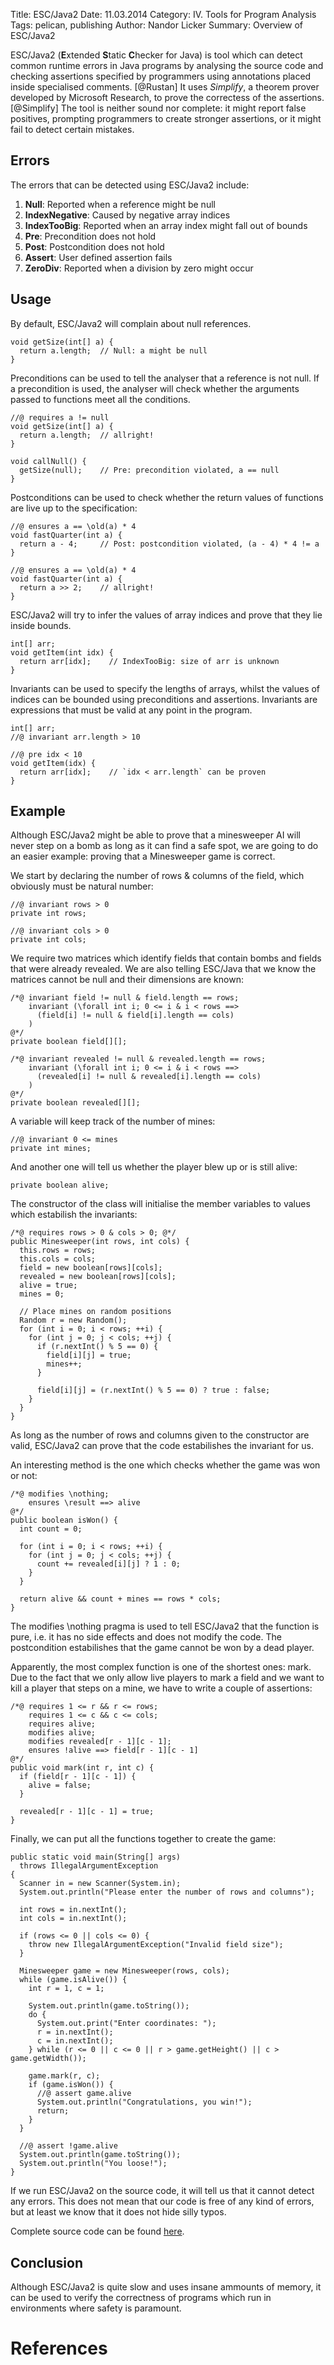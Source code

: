 Title: ESC/Java2
Date: 11.03.2014
Category: IV. Tools for Program Analysis
Tags: pelican, publishing
Author: Nandor Licker
Summary: Overview of ESC/Java2

ESC/Java2 (**E**xtended **S**tatic **C**hecker for Java) is tool which can
detect common runtime errors in Java programs by analysing the source code
and checking assertions specified by programmers using annotations placed
inside specialised comments. [@Rustan] It uses *Simplify*, a theorem prover
developed by Microsoft Research, to prove the correctess of the assertions.
[@Simplify] The tool is neither sound nor complete: it might report false
positives, prompting programmers to create stronger assertions, or it might
fail to detect certain mistakes.

Errors
------

The errors that can be detected using ESC/Java2 include:

1. **Null**: Reported when a reference might be null
2. **IndexNegative**: Caused by negative array indices
3. **IndexTooBig**: Reported when an array index might fall out of bounds
4. **Pre**: Precondition does not hold
5. **Post**: Postcondition does not hold
6. **Assert**: User defined assertion fails
7. **ZeroDiv**: Reported when a division by zero might occur

Usage
-----

By default, ESC/Java2 will complain about null references.

    void getSize(int[] a) {
      return a.length;  // Null: a might be null
    }

Preconditions can be used to tell the analyser that a reference is not null.
If a precondition is used, the analyser will check whether the arguments
passed to functions meet all the conditions.

    //@ requires a != null
    void getSize(int[] a) {
      return a.length;  // allright!
    }

    void callNull() {
      getSize(null);    // Pre: precondition violated, a == null
    }

Postconditions can be used to check whether the return values of functions are
live up to the specification:

    //@ ensures a == \old(a) * 4
    void fastQuarter(int a) {
      return a - 4;     // Post: postcondition violated, (a - 4) * 4 != a
    }

    //@ ensures a == \old(a) * 4
    void fastQuarter(int a) {
      return a >> 2;    // allright!
    }

ESC/Java2 will try to infer the values of array indices and prove that they lie
inside bounds.

    int[] arr;
    void getItem(int idx) {
      return arr[idx];    // IndexTooBig: size of arr is unknown
    }

Invariants can be used to specify the lengths of arrays, whilst the values of
indices can be bounded using preconditions and assertions. Invariants are
expressions that must be valid at any point in the program.

    int[] arr;
    //@ invariant arr.length > 10

    //@ pre idx < 10
    void getItem(idx) {
      return arr[idx];    // `idx < arr.length` can be proven
    }

Example
-------

Although ESC/Java2 might be able to prove that a minesweeper AI will never step
on a bomb as long as it can find a safe spot, we are going to do an easier
example: proving that a Minesweeper game is correct.

We start by declaring the number of rows & columns of the field, which
obviously must be natural number:

    //@ invariant rows > 0
    private int rows;

    //@ invariant cols > 0
    private int cols;

We require two matrices which identify fields that contain bombs and fields
that were already revealed. We are also telling ESC/Java that we know the
matrices cannot be null and their dimensions are known:

    /*@ invariant field != null & field.length == rows;
        invariant (\forall int i; 0 <= i & i < rows ==>
          (field[i] != null & field[i].length == cols)
        )
    @*/
    private boolean field[][];

    /*@ invariant revealed != null & revealed.length == rows;
        invariant (\forall int i; 0 <= i & i < rows ==>
          (revealed[i] != null & revealed[i].length == cols)
        )
    @*/
    private boolean revealed[][];

A variable will keep track of the number of mines:

    //@ invariant 0 <= mines
    private int mines;

And another one will tell us whether the player blew up or is still alive:

    private boolean alive;

The constructor of the class will initialise the member variables to values
which estabilish the invariants:

    /*@ requires rows > 0 & cols > 0; @*/
    public Minesweeper(int rows, int cols) {
      this.rows = rows;
      this.cols = cols;
      field = new boolean[rows][cols];
      revealed = new boolean[rows][cols];
      alive = true;
      mines = 0;

      // Place mines on random positions
      Random r = new Random();
      for (int i = 0; i < rows; ++i) {
        for (int j = 0; j < cols; ++j) {
          if (r.nextInt() % 5 == 0) {
            field[i][j] = true;
            mines++;
          }

          field[i][j] = (r.nextInt() % 5 == 0) ? true : false;
        }
      }
    }

As long as the number of rows and columns given to the constructor are valid,
ESC/Java2 can prove that the code estabilishes the invariant for us.

An interesting method is the one which checks whether the game was won or not:

    /*@ modifies \nothing;
        ensures \result ==> alive
    @*/
    public boolean isWon() {
      int count = 0;

      for (int i = 0; i < rows; ++i) {
        for (int j = 0; j < cols; ++j) {
          count += revealed[i][j] ? 1 : 0;
        }
      }

      return alive && count + mines == rows * cols;
    }

The modifies \nothing pragma is used to tell ESC/Java2 that the function is
pure, i.e. it has no side effects and does not modify the code. The
postcondition estabilishes that the game cannot be won by a dead player.

Apparently, the most complex function is one of the shortest ones: mark. Due to
the fact that we only allow live players to mark a field and we want to kill
a player that steps on a mine, we have to write a couple of assertions:

    /*@ requires 1 <= r && r <= rows;
        requires 1 <= c && c <= cols;
        requires alive;
        modifies alive;
        modifies revealed[r - 1][c - 1];
        ensures !alive ==> field[r - 1][c - 1]
    @*/
    public void mark(int r, int c) {
      if (field[r - 1][c - 1]) {
        alive = false;
      }

      revealed[r - 1][c - 1] = true;
    }

Finally, we can put all the functions together to create the game:

    public static void main(String[] args)
      throws IllegalArgumentException
    {
      Scanner in = new Scanner(System.in);
      System.out.println("Please enter the number of rows and columns");

      int rows = in.nextInt();
      int cols = in.nextInt();

      if (rows <= 0 || cols <= 0) {
        throw new IllegalArgumentException("Invalid field size");
      }

      Minesweeper game = new Minesweeper(rows, cols);
      while (game.isAlive()) {
        int r = 1, c = 1;

        System.out.println(game.toString());
        do {
          System.out.print("Enter coordinates: ");
          r = in.nextInt();
          c = in.nextInt();
        } while (r <= 0 || c <= 0 || r > game.getHeight() || c > game.getWidth());

        game.mark(r, c);
        if (game.isWon()) {
          //@ assert game.alive
          System.out.println("Congratulations, you win!");
          return;
        }
      }

      //@ assert !game.alive
      System.out.println(game.toString());
      System.out.println("You loose!");
    }


If we run ESC/Java2 on the source code, it will tell us that it cannot detect
any errors. This does not mean that our code is free of any kind of errors, but
at least we know that it does not hide silly typos.

Complete source code can be found [here](https://gist.github.com/nandor/9494124).


Conclusion
----------

Although ESC/Java2 is quite slow and uses insane ammounts of memory, it can be
used to verify the correctness of programs which run in environments where
safety is paramount.

References
==========

[@Rustan "K. Rustan M. Leino, Greg Nelson, and James B. Saxe. ESC/Java User's Manual, 2000:"]: ftp://gatekeeper.research.compaq.com/pub/DEC/SRC/technical-notes/SRC-2000-002.html
[@Simplify "D. Detlefts, G. Nelson, and J. Saxe. Simplify: A Theorem Prover for Program Checking"]: http://research.microsoft.com/en-us/um/people/qadeer/cse599f/papers/p365-detlefs.pdf
